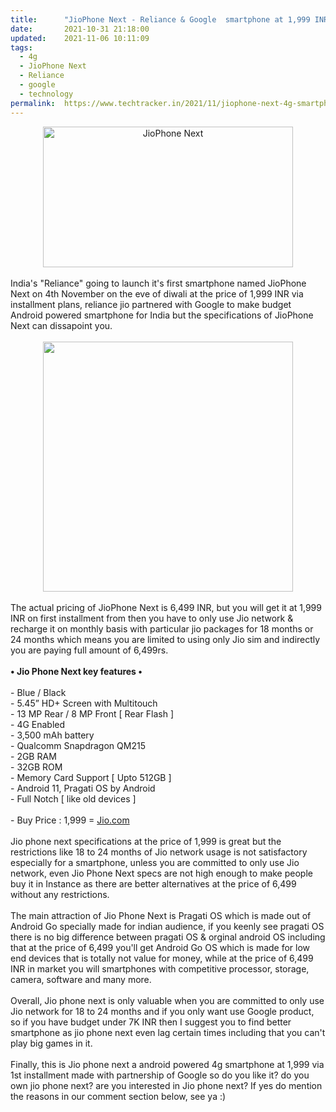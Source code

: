 ```yaml
---
title:		"JioPhone Next - Reliance & Google  smartphone at 1,999 INR via installment plans."
date:		2021-10-31 21:18:00
updated:	2021-11-06 10:11:09
tags: 
  - 4g
  - JioPhone Next
  - Reliance
  - google
  - technology	
permalink:	https://www.techtracker.in/2021/11/jiophone-next-4g-smartphone-at-1999-inr.html
---
```


<div class="separator" style="clear: both; text-align: center;">
  <a href="https://lh3.googleusercontent.com/-LXJCEFuMpV4/YX_kfjYhEoI/AAAAAAAAHL0/3px6PAug-l46sh45q_MJAyPThx107m9UgCLcBGAsYHQ/s1600/1635771513790925-0.png" style="margin-left: 1em; margin-right: 1em;">
    <img alt="JioPhone Next" border="0" height="225" src="https://lh3.googleusercontent.com/-LXJCEFuMpV4/YX_kfjYhEoI/AAAAAAAAHL0/3px6PAug-l46sh45q_MJAyPThx107m9UgCLcBGAsYHQ/w400-h225/1635771513790925-0.png" width="400">
  </a>
</div><div><br></div><div>India's "Reliance" going to launch it's first smartphone named JioPhone Next on 4th November on the eve of diwali at the price of 1,999 INR via installment plans, reliance jio partnered with Google to make budget Android powered smartphone for India but the specifications of JioPhone Next can dissapoint you.</div><div><br></div><div><div class="separator" style="clear: both; text-align: center;">
  <a href="https://lh3.googleusercontent.com/-0l4Yn58MA88/YYAMWDcy6CI/AAAAAAAAHL8/-bNWoqBHBIsXwIwwiff7GR_DMfNTfNWhgCLcBGAsYHQ/s1600/1635781557968460-0.png" style="margin-left: 1em; margin-right: 1em;">
    <img border="0" src="https://lh3.googleusercontent.com/-0l4Yn58MA88/YYAMWDcy6CI/AAAAAAAAHL8/-bNWoqBHBIsXwIwwiff7GR_DMfNTfNWhgCLcBGAsYHQ/s1600/1635781557968460-0.png" width="400">
  </a>
</div><br></div><div>The actual pricing of JioPhone Next is 6,499 INR, but you will get it at 1,999 INR on first installment from then you have to only use Jio network &amp; recharge it on monthly basis with particular jio packages for 18 months or 24 months which means you are limited to using only Jio sim and indirectly you are paying full amount of 6,499rs.</div><div><br></div><div><b>• Jio Phone Next key features •</b></div><div><br></div><div>- Blue / Black</div><div>- 5.45” HD+ Screen with Multitouch</div><div>- 13 MP Rear / 8 MP Front [ Rear Flash ]</div><div>- 4G Enabled</div><div>- 3,500 mAh battery</div><div>- Qualcomm Snapdragon QM215</div><div>- 2GB RAM</div><div>- 32GB ROM</div><div>- Memory Card Support [ Upto 512GB ]</div><div>- Android 11, Pragati OS by Android</div><div>- Full Notch [ like old devices ]</div><div><br></div><div>- Buy Price : 1,999 = <a href="https://www.jio.com/jiophone-next/registration">Jio.com</a></div><div><br></div><div>Jio phone next specifications at the price of 1,999 is great but the restrictions like 18 to 24 months of Jio network usage is not satisfactory especially for a smartphone, unless you are committed to only use Jio network, even Jio Phone Next specs are not high enough to make people buy it in Instance as there are better alternatives at the price of 6,499 without any restrictions.</div><div><br></div><div>The main attraction of Jio Phone Next is Pragati OS which is made out of Android Go specially made for indian audience, if you keenly see pragati OS there is no big difference between pragati OS &amp; orginal android OS including that at the price of 6,499 you'll get Android Go OS which is made for low end devices that is totally not value for money, while at the price of 6,499 INR in market you will smartphones with competitive processor, storage, camera, software and many more.</div><div><br></div><div>Overall, Jio phone next is only valuable when you are committed to only use Jio network for 18 to 24 months and if you only want use Google product, so if you have budget under 7K INR then I suggest you to find better smartphone as jio phone next even lag certain times including that you can't play big games in it.</div><div><br></div><div>Finally, this is Jio phone next a android powered 4g smartphone at 1,999 via 1st installment made with partnership of Google so do you like it? do you own jio phone next? are you interested in Jio phone next? If yes do mention the reasons in our comment section below, see ya :)</div>
<!-- no comments on this post -->